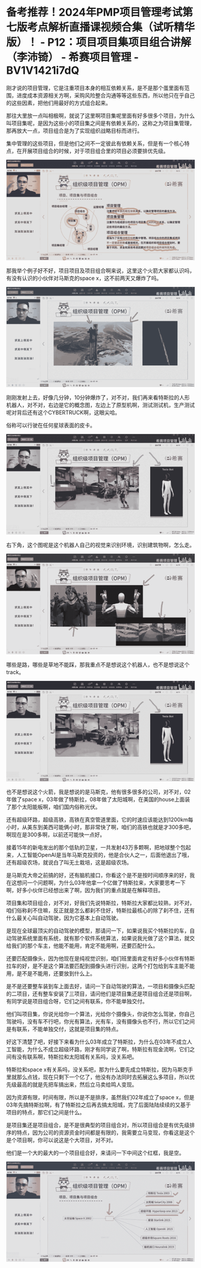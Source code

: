 # 备考推荐！2024年PMP项目管理考试第七版考点解析直播课视频合集（试听精华版）！ - P12：项目项目集项目组合讲解（李沛锜） - 希赛项目管理 - BV1V1421i7dQ

刚才说的项目管理，它是注重项目本身的相互依赖关系，是不是那个蛋里面有范围，进度成本资源相关方啊，采购风险整合沟通等等这些东西，所以他只在乎自己的这些因素，把他们用最好的方式组合起来。

那往大里放一点叫相极啊，就说了这里啊项目集呢里面有好多很多个项目，为什么叫项目集呢，是因为这些小的项目集之间是有依赖关系的，这称之为项目集管理，那再放大一点，项目组合是为了实现组织战略目标而进行。

集中管理的这些项目，但是他们之间不一定彼此有依赖关系，但是有一个核心特点，在开展项目组合的时候，对于项目组合里的项目必须要排优先级。



![](img/5d0b327b6ea67646504b99d9e66e5108_1.png)

那我举个例子好不好，项目项目及项目组合啊来说，这里这个火箭大家都认识吗，有没有认识的小伙伴对马斯克的space x，这不前两天又爆炸了吗。



![](img/5d0b327b6ea67646504b99d9e66e5108_3.png)

刚刚发射上去，好像几分钟，10分钟爆炸了，对不对，我们再来看特斯拉的人形机器人，对不对，右边是它的概念图，左边上了原型机啊，测试测试机，生产测试呢对背后还有这个CYBERTRUCK啊，这眼尖哈。

俗称可以行驶在任何星球表面的皮卡。

![](img/5d0b327b6ea67646504b99d9e66e5108_5.png)

右下角，这个图呢是这个机器人自己的视觉来识别环境，识别建筑物啊，怎么走。

![](img/5d0b327b6ea67646504b99d9e66e5108_7.png)

哪些是路，哪些是草地不能踩，那我重点不是想说这个机器人，也不是想说这个track。

![](img/5d0b327b6ea67646504b99d9e66e5108_9.png)

也不是想说这个火箭，我是想说的是马斯克，他有很多很多的公司，对不对，02年做了space x，03年做了特斯拉，08年做了太阳城啊，在美国的house上面装了那个太阳能板啊，咱们国内俗称光伏。

还有超级环路，超级高铁，高铁在真空管道里面，它的时速应该能达到1200km每小时，从美东到美西可能俩小时，那非常快了啊，咱们的高铁也就是才300多吧，啊现在是300多啊，以前还可能快一点好。

接着15年的新电发出的那个低轨的卫星，一共发射43万多颗啊，把地球整个包起来，人工智能OpenAI是当年马斯克投资的，他是合伙人之一，后面他退出了哦，还有超级农场，就说白了叫无土栽培，这是超级农场。

是马斯克大帝之前搞的好，还有脑机接口，你看这个是不是按时间顺序来的好，我在这想问一个问题啊，为什么03年他拿一个亿做了特斯拉来，大家要思考一下啊，好多小伙伴已经想出来了啊，因为我们的重点就是在解释项目。

项目集和项目组合，对不对，好我们先说特斯拉，特斯拉大家都比较熟，对不对，咱们俗称刹不住嘛，反正就是怎么都刹不住好，特斯拉最核心的除了刹不住，还有什么最关心叫自动驾驶，因为它基本上自动驾驶。

是现在全球最顶尖的自动驾驶的模型，那请问一下，如果说我买个特斯拉的车，自动驾驶系统里面有系统，就有那个软件系统算法，如果说我光做了这个算法，就交给我们的那个车主，他能不能用，肯定不能用啊，还要匹配什么。

还要匹配摄像头，因为他现在是纯视觉识别，咱们班里面肯定有好多小伙伴有特斯拉车的好，是不是这个算法要匹配到摄像头进行识别，这两个打包给到车主能不能用，是不是不能用，还要放到什么上。

是不是还要整车装到车上面去好，请问一下自动驾驶的算法，一项目和摄像头匹配的二项目，还有整车安装了三项目，请问他们是项目集还是项目组合还是项目啊，有同学说是项目组合呀，它们之间有联系，你不能单独交付。

他们叫项目集，你说光给你一个算法，光给你个摄像头，你说你怎么驾驶，你自己驾驶吗，没有车不行吧，你光有算法，光有车，没有摄像头也不行，所以它们之间是有联系，不能单独交付，这就是项目集的特点。

好这下清楚了吧，好接下来看为什么03年成立了特斯拉，为什么在03年不成立人工智能，为什么不成立超级环路，刚才有同学说了啊，特斯拉有现金流啊，它们之间有没有联系啊，特斯拉和太阳城有关系吗，没关系吧。

特斯拉和space x有关系吗，没关系吧，那为什么要先成立特斯拉，因为马斯克手里就那么点钱，现在只剩下一个亿了，他没有办法同时去拓展这么多项目，所以优先级最高的就是先把车搞出来，然后立马卖给鸣人变现。

因为资源有限，时间有限，所以是不是排序，虽然我们02年成立了space x，但是03年先搞特斯拉啊，有了特斯拉之后再去搞太阳城，完了后面陆陆续续的又基于项目的特点，那它们之间是什么。

是项目集还是项目组合，是不是很典型的项目组合对，所以项目组合是有优先级排序的特点，因为公司的资源资金时间都是有限的，我需要立马变现，你看这是这个是个项目啊，你可以说这是个大项目，对不对。

他们是一个大的最大的一个项目组合好，来请问一下中间这个红框，我是空。

![](img/5d0b327b6ea67646504b99d9e66e5108_11.png)